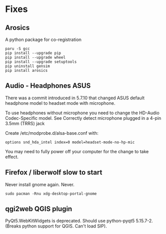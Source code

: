 # Fixes

## Arosics
A python package for co-registration

```
paru -S gcc
pip install --upgrade pip
pip install --upgrade wheel
pip install --upgrade setuptools
pip uninstall gensim
pip install arosics
```

## Audio - Headphones ASUS

There was a commit introduced in 5.7.10 that changed ASUS default headphone model to headset mode with microphone.

To use headphones without microphone you need to change the HD-Audio Codec-Specific model.
See Correctly detect microphone plugged in a 4-pin 3.5mm (TRRS) jack

Create /etc/modprobe.d/alsa-base.conf with:

```
options snd_hda_intel index=0 model=headset-mode-no-hp-mic
```

You may need to fully power off your computer for the change to take effect.

## Firefox / liberwolf slow to start
Never install gnome again. Never.

```
sudo pacman -Rnu xdg-desktop-portal-gnome
```

## qgi2web QGIS plugin
PyQt5.WebKitWidgets is deprecated. Should use python-pyqt5 5.15.7-2.
(Breaks python support for QGIS. Can't load SIP).
